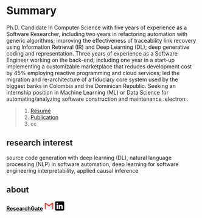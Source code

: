 # Summary
Ph.D. Candidate in Computer Science with five years of experience as a Software Researcher, including two years in refactoring automation with generic algorithms; improving the effectiveness of traceability link recovery using Information Retrieval (IR) and Deep Learning (DL); deep generative coding and representation. Three years of experience as a Software Engineer working on the back-end; including one year in a start-up implementing a customizable marketplace that reduces development cost by 45% employing reactive programming and cloud services; led the migration and re-architecture of a fiduciary core system used by the biggest banks in Colombia and the Dominican Republic. Seeking an internship position in Machine Learning (ML) or Data Science for automating/analyzing software construction and maintenance :electron:.

>
> 1. [Résumé](https://github.com/danaderp/danaderp/blob/main/docs/resume.pdf) 
> 2. [Publication](https://danaderp.github.io/danaderp/docs/publications)
> 3. cc
> 

## research interest
source code generation with deep learning (DL), natural language processing (NLP) in software automation, deep learning for software engineering interpretability, applied causal inference

## about
[**ResearchGate**](https://www.researchgate.net/profile/David-Nader)
[![gmail](https://github.com/danaderp/danaderp/blob/main/images/gmail.png)](danaderp@gmail.com)
[![in](https://github.com/danaderp/danaderp/blob/main/images/in.png)](https://www.linkedin.com/public-profile/settings?trk=d_flagship3_profile_self_view_public_profile)
